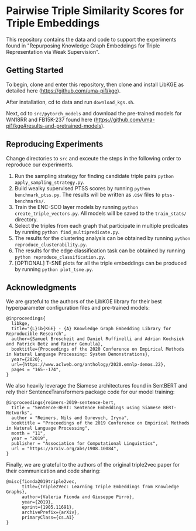 # Pairwise Triple Similarity Scores for Triple Embeddings
This repository contains the data and code to support the experiments found in "Repurposing Knowledge Graph Embeddings for Triple Representation via Weak Supervision".


## Getting Started
To begin, clone and enter this repository, then clone and install LibKGE as detailed here (https://github.com/uma-pi1/kge).

After installation, cd to data and run ```download_kgs.sh```.

Next, cd to ```src/pytorch_models``` and download the pre-trained models for WN18RR and FB15K-237 found here (https://github.com/uma-pi1/kge#results-and-pretrained-models).

## Reproducing Experiments

Change directories to ```src``` and exceute the steps in the following order to reproduce our experiments.

1. Run the sampling strategy for finding candidate triple pairs ```python apply_sampling_strategy.py```.
2. Build wealky supervised PTSS scores by running ```python benchmark_ptss.py```. The results will be written as .csv files to ```ptss-benchmarks/```.
3. Train the ENC-SCO layer models by running ```python create_triple_vectors.py```. All models will be saved to the ```train_stats/``` directory.
4. Select the triples from each graph that participate in multiple predicates by running ```python find_multipredicate.py```.
5. The results for the clustering analysis can be obtained by running ```python reproduce_clusterability.py```.
6. The results for the edge classification task can be obtained by running ```python reproduce_classification.py```.
7. [OPTIONAL] T-SNE plots for all the triple embeddings can be produced by running ```python plot_tsne.py```.

## Acknowledgments

We are grateful to the authors of the LibKGE library for their best hyperparameter configuration files and pre-trained models:

```
@inproceedings{
  libkge,
  title="{L}ib{KGE} - {A} Knowledge Graph Embedding Library for Reproducible Research",
  author={Samuel Broscheit and Daniel Ruffinelli and Adrian Kochsiek and Patrick Betz and Rainer Gemulla},
  booktitle={Proceedings of the 2020 Conference on Empirical Methods in Natural Language Processing: System Demonstrations},
  year={2020},
  url={https://www.aclweb.org/anthology/2020.emnlp-demos.22},
  pages = "165--174",
}
```

We also heavily leverage the Siamese architectures found in SentBERT and rely their SentenceTransformers package code for our model training:

```
@inproceedings{reimers-2019-sentence-bert,
  title = "Sentence-BERT: Sentence Embeddings using Siamese BERT-Networks",
  author = "Reimers, Nils and Gurevych, Iryna",
  booktitle = "Proceedings of the 2019 Conference on Empirical Methods in Natural Language Processing",
  month = "11",
  year = "2019",
  publisher = "Association for Computational Linguistics",
  url = "https://arxiv.org/abs/1908.10084",
}
```

Finally, we are grateful to the authors of the original triple2vec paper for their communication and code sharing:

```
@misc{fionda2019triple2vec,
      title={Triple2Vec: Learning Triple Embeddings from Knowledge Graphs}, 
      author={Valeria Fionda and Giuseppe Pirró},
      year={2019},
      eprint={1905.11691},
      archivePrefix={arXiv},
      primaryClass={cs.AI}
}
```

